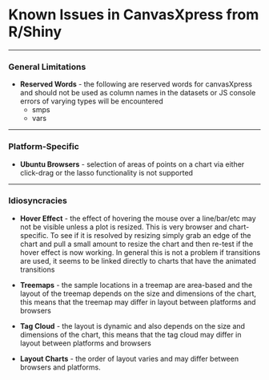# Known Issues in CanvasXpress from R/Shiny

---

### General Limitations

* **Reserved Words** - the following are reserved words for canvasXpress and should not be used as column names in the datasets or JS console errors of varying types will be encountered  
  * smps
  * vars

---

### Platform-Specific

* **Ubuntu Browsers** - selection of areas of points on a chart via either click-drag or the lasso functionality is not supported

---

### Idiosyncracies

* **Hover Effect** - the effect of hovering the mouse over a line/bar/etc may not be visible unless a plot is resized.  This is very browser and chart-specific.  To see if it is resolved by resizing simply grab an edge of the chart and pull a small amount to resize the chart and then re-test if the hover effect is now working.  In general this is not a problem if transitions are used, it seems to be linked directly to charts that have the animated transitions

* **Treemaps** - the sample locations in a treemap are area-based and the layout of the treemap depends on the size and dimensions of the chart, this means that the treemap may differ in layout between platforms and browsers

* **Tag Cloud** - the layout is dynamic and also depends on the size and dimensions of the chart, this means that the tag cloud may differ in layout between platforms and browsers

* **Layout Charts** - the order of layout varies and may differ between browsers and platforms.



